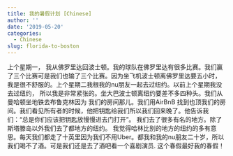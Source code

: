 ```yaml
---
title: 我的暑假计划 [Chinese]
author: ''
date: '2019-05-20'
categories:
  - Chinese
slug: florida-to-boston
---
```



上个星期一， 我从佛罗里达回波士顿。我的球队在佛罗里达有很多比赛。我们赢了三个比赛可是我们也输了三个比赛。因为坐飞机波士顿离佛罗里达要五小时， 我是很不舒服的。上个星期二我根我的nu朋友一起去过纽约。以前上个星期我没去过纽约， 所以我是非常紧张的。坐大巴波士顿离纽约要差不多四种头。我们从曼哈顿坐地铁去布鲁克林因为 我们的房间那儿。我们用AirBnB 找到也顶我们的房间。我们看见所有者的时候，他把钥匙给我们所以我们回来晚了。他告诉我们：“总是你们应该把钥匙放慢慢进去门打开”。 我们去了很多有名的地方。除了斯塔滕岛以外我们去了都地方的纽约。 我觉得哈林比别的地方的纽约的多有意思。每天我们都走了十英里因为我们不用Uber。都我和我的nu朋友二十岁，所以我们喝不了酒。可是我们还是去了酒吧看一个喜剧演员. 这个春假最好我的春假！
